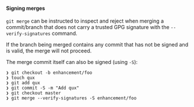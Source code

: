 #### Signing merges

`git merge` can be instructed to inspect and reject when merging a commit/branch that does not carry a trusted GPG signature with the `--verify-signatures` command.

If the branch being merged contains any commit that has not be signed and is valid, the merge will not proceed.

The merge commit itself can also be signed (using `-S`):

```
❯ git checkout -b enhancement/foo
❯ touch qux
❯ git add qux
❯ git commit -S -m "Add qux"
❯ git checkout master
❯ git merge --verify-signatures -S enhancement/foo
```
